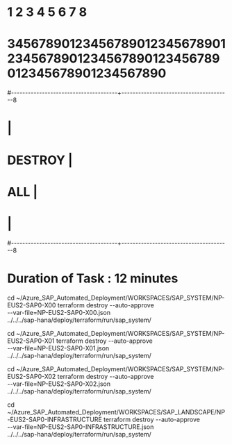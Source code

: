 #        1         2         3         4         5         6         7         8
# 345678901234567890123456789012345678901234567890123456789012345678901234567890
#--------------------------------------+---------------------------------------8
#                                                                              |
#                                   DESTROY                                    |
#                                     ALL                                      |
#                                                                              |
#--------------------------------------+---------------------------------------8

# Duration of Task      : 12 minutes


cd ~/Azure_SAP_Automated_Deployment/WORKSPACES/SAP_SYSTEM/NP-EUS2-SAP0-X00
terraform destroy --auto-approve                                                        \
                  --var-file=NP-EUS2-SAP0-X00.json                                      \
                  ../../../sap-hana/deploy/terraform/run/sap_system/


cd ~/Azure_SAP_Automated_Deployment/WORKSPACES/SAP_SYSTEM/NP-EUS2-SAP0-X01
terraform destroy --auto-approve                                                        \
                  --var-file=NP-EUS2-SAP0-X01.json                                      \
                  ../../../sap-hana/deploy/terraform/run/sap_system/


cd ~/Azure_SAP_Automated_Deployment/WORKSPACES/SAP_SYSTEM/NP-EUS2-SAP0-X02
terraform destroy --auto-approve                                                        \
                  --var-file=NP-EUS2-SAP0-X02.json                                      \
                  ../../../sap-hana/deploy/terraform/run/sap_system/


cd ~/Azure_SAP_Automated_Deployment/WORKSPACES/SAP_LANDSCAPE/NP-EUS2-SAP0-INFRASTRUCTURE
terraform destroy --auto-approve                                                        \
                  --var-file=NP-EUS2-SAP0-INFRASTRUCTURE.json                           \
                  ../../../sap-hana/deploy/terraform/run/sap_system/
